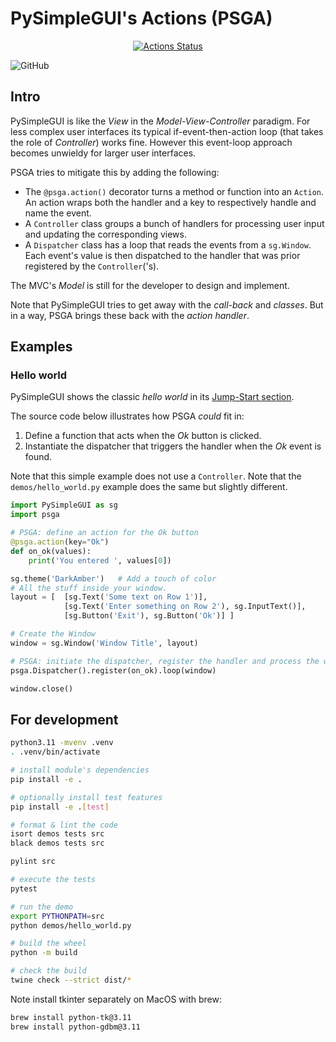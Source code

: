 # PySimpleGUI's Actions (PSGA)

<p align="center">

<a href="https://github.com/aptly-io/psga/actions">
  <img alt="Actions Status" src="https://github.com/aptly-io/psga/actions/workflows/CI.yaml/badge.svg">
</a>

![GitHub](https://img.shields.io/github/license/aptly-io/psga?style=for-the-badge)

</p>


## Intro

PySimpleGUI is like the _View_ in the _Model-View-Controller_ paradigm.
For less complex user interfaces its typical if-event-then-action loop
(that takes the role of _Controller_) works fine.
However this event-loop approach becomes unwieldy for larger user interfaces.

PSGA tries to mitigate this by adding the following:
- The `@psga.action()` decorator turns a method or function into an `Action`.
  An action wraps both the handler and a key to respectively handle and name the event.
- A `Controller` class groups a bunch of handlers for processing
  user input and updating the corresponding views.
- A `Dispatcher` class has a loop that reads the events from a `sg.Window`.
  Each event's value is then dispatched to the handler
  that was prior registered by the `Controller`('s).

The MVC's _Model_ is still for the developer to design and implement.

Note that PySimpleGUI tries to get away with the _call-back_ and _classes_.
But in a way, PSGA brings these back with the _action handler_.

## Examples

### Hello world

PySimpleGUI shows the classic _hello world_ in its [Jump-Start section](https://www.pysimplegui.org/en/latest/).

The source code below illustrates how PSGA _could_ fit in:
1. Define a function that acts when the _Ok_ button is clicked.
2. Instantiate the dispatcher that triggers the handler when the _Ok_ event is found.

Note that this simple example does not use a `Controller`.
Note that the `demos/hello_world.py` example does the same but slightly different.

```python
import PySimpleGUI as sg
import psga

# PSGA: define an action for the Ok button
@psga.action(key="Ok")
def on_ok(values):
    print('You entered ', values[0])

sg.theme('DarkAmber')   # Add a touch of color
# All the stuff inside your window.
layout = [  [sg.Text('Some text on Row 1')],
            [sg.Text('Enter something on Row 2'), sg.InputText()],
            [sg.Button('Exit'), sg.Button('Ok')] ]

# Create the Window
window = sg.Window('Window Title', layout)

# PSGA: initiate the dispatcher, register the handler and process the window's events
psga.Dispatcher().register(on_ok).loop(window)

window.close()
```

## For development

```bash
python3.11 -mvenv .venv
. .venv/bin/activate

# install module's dependencies
pip install -e .

# optionally install test features
pip install -e .[test]

# format & lint the code
isort demos tests src
black demos tests src

pylint src

# execute the tests
pytest

# run the demo
export PYTHONPATH=src
python demos/hello_world.py

# build the wheel
python -m build

# check the build
twine check --strict dist/*
```

Note install tkinter separately on MacOS with brew:

```bash
brew install python-tk@3.11
brew install python-gdbm@3.11
```